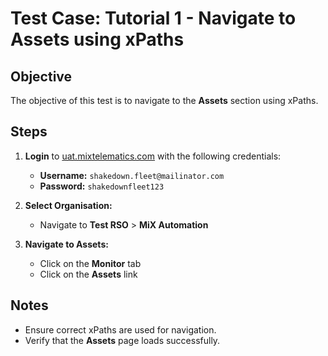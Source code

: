# Test Case: Tutorial 1 - Navigate to Assets using xPaths

## Objective  
The objective of this test is to navigate to the **Assets** section using xPaths.

## Steps  

1. **Login** to [uat.mixtelematics.com](https://uat.mixtelematics.com) with the following credentials:  
   - **Username:** `shakedown.fleet@mailinator.com`  
   - **Password:** `shakedownfleet123`  

2. **Select Organisation:**  
   - Navigate to **Test RSO** > **MiX Automation**  

3. **Navigate to Assets:**  
   - Click on the **Monitor** tab  
   - Click on the **Assets** link  

## Notes  

- Ensure correct xPaths are used for navigation.  
- Verify that the **Assets** page loads successfully.  

